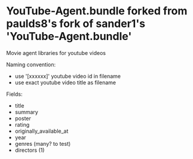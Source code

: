 # YouTube-Agent.bundle forked from paulds8's fork of sander1's 'YouTube-Agent.bundle'

Movie agent libraries for youtube videos

Naming convention:
- use '[xxxxxx]' youtube video id in filename
- use exact youtube video title as filename

Fields:
- title
- summary
- poster
- rating
- originally_available_at
- year
- genres (many? to test)
- directors (1)

